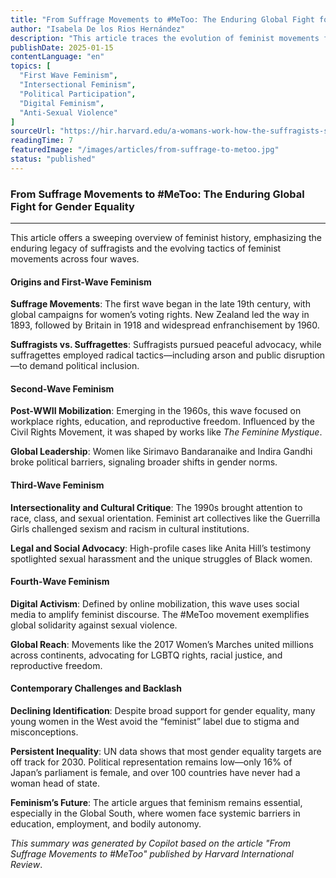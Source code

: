```yaml
---
title: "From Suffrage Movements to #MeToo: The Enduring Global Fight for Gender Equality"  
author: "Isabela De los Rios Hernández"  
description: "This article traces the evolution of feminist movements from the 19th-century suffrage campaigns to the digital activism of the #MeToo era. It explores the four waves of feminism, their historical contexts, and the persistent global challenges to gender equality, including political representation, reproductive rights, and social stigma."  
publishDate: 2025-01-15  
contentLanguage: "en"  
topics: [
  "First Wave Feminism",  
  "Intersectional Feminism",  
  "Political Participation",  
  "Digital Feminism",  
  "Anti-Sexual Violence"
]  
sourceUrl: "https://hir.harvard.edu/a-womans-work-how-the-suffragists-shaped-modern-politics/"  
readingTime: 7  
featuredImage: "/images/articles/from-suffrage-to-metoo.jpg"  
status: "published"
---
```

### **From Suffrage Movements to #MeToo: The Enduring Global Fight for Gender Equality**

---

This article offers a sweeping overview of feminist history, emphasizing the enduring legacy of suffragists and the evolving tactics of feminist movements across four waves.

#### **Origins and First-Wave Feminism**

**Suffrage Movements**: The first wave began in the late 19th century, with global campaigns for women’s voting rights. New Zealand led the way in 1893, followed by Britain in 1918 and widespread enfranchisement by 1960.

**Suffragists vs. Suffragettes**: Suffragists pursued peaceful advocacy, while suffragettes employed radical tactics—including arson and public disruption—to demand political inclusion.

#### **Second-Wave Feminism**

**Post-WWII Mobilization**: Emerging in the 1960s, this wave focused on workplace rights, education, and reproductive freedom. Influenced by the Civil Rights Movement, it was shaped by works like *The Feminine Mystique*.

**Global Leadership**: Women like Sirimavo Bandaranaike and Indira Gandhi broke political barriers, signaling broader shifts in gender norms.

#### **Third-Wave Feminism**

**Intersectionality and Cultural Critique**: The 1990s brought attention to race, class, and sexual orientation. Feminist art collectives like the Guerrilla Girls challenged sexism and racism in cultural institutions.

**Legal and Social Advocacy**: High-profile cases like Anita Hill’s testimony spotlighted sexual harassment and the unique struggles of Black women.

#### **Fourth-Wave Feminism**

**Digital Activism**: Defined by online mobilization, this wave uses social media to amplify feminist discourse. The #MeToo movement exemplifies global solidarity against sexual violence.

**Global Reach**: Movements like the 2017 Women’s Marches united millions across continents, advocating for LGBTQ rights, racial justice, and reproductive freedom.

#### **Contemporary Challenges and Backlash**

**Declining Identification**: Despite broad support for gender equality, many young women in the West avoid the “feminist” label due to stigma and misconceptions.

**Persistent Inequality**: UN data shows that most gender equality targets are off track for 2030. Political representation remains low—only 16% of Japan’s parliament is female, and over 100 countries have never had a woman head of state.

**Feminism’s Future**: The article argues that feminism remains essential, especially in the Global South, where women face systemic barriers in education, employment, and bodily autonomy.

*This summary was generated by Copilot based on the article "From Suffrage Movements to #MeToo" published by Harvard International Review*.
